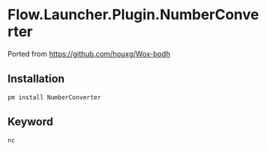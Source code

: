 # Flow.Launcher.Plugin.NumberConverter

Ported from https://github.com/houxg/Wox-bodh

## Installation

`pm install NumberConverter`

## Keyword

`nc`
